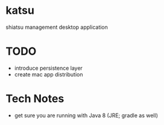 # katsu
shiatsu management desktop application

# TODO

* introduce persistence layer
* create mac app distribution

# Tech Notes

* get sure you are running with Java 8 (JRE; gradle as well)
